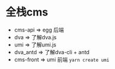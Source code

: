 # 全栈cms

- cms-api => egg 后端
- dva => 了解dva.js
- umi => 了解umi.js
- dva_antd => 了解dva-cli + antd
- cms-front => umi 前端 `yarn create umi`
